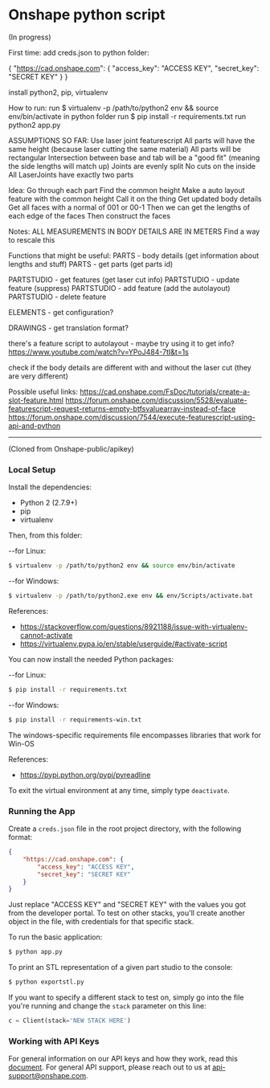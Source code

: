 # Onshape python script

(In progress)

First time:
add creds.json to python folder:

{
    "https://cad.onshape.com": {
        "access_key": "ACCESS KEY",
        "secret_key": "SECRET KEY"
    }
}

install python2, pip, virtualenv

How to run:
run $ virtualenv -p /path/to/python2 env && source env/bin/activate 
    in python folder
run $ pip install -r requirements.txt
run python2 app.py



ASSUMPTIONS SO FAR:
Use laser joint featurescript
All parts will have the same height (because laser cutting the same material)
All parts will be rectangular
Intersection between base and tab will be a "good fit" (meaning the side lengths will match up)
Joints are evenly split
No cuts on the inside
All LaserJoints have exactly two parts

Idea:
Go through each part
Find the common height
Make a auto layout feature with the common height
Call it on the thing
Get updated body details
Get all faces with a normal of 001 or 00-1
Then we can get the lengths of each edge of the faces
Then construct the faces

Notes:
ALL MEASUREMENTS IN BODY DETAILS ARE IN METERS
    Find a way to rescale this

Functions that might be useful:
PARTS - body details (get information about lengths and stuff)
PARTS - get parts (get parts id)

PARTSTUDIO - get features (get laser cut info)
PARTSTUDIO - update feature (suppress)
PARTSTUDIO - add feature (add the autolayout)
PARTSTUDIO - delete feature

ELEMENTS - get configuration?

DRAWINGS - get translation format?

there's a feature script to autolayout - maybe try using it to get info?
https://www.youtube.com/watch?v=YPoJ484-7tI&t=1s

check if the body details are different with and without the laser cut (they are very different)



Possible useful links:
https://cad.onshape.com/FsDoc/tutorials/create-a-slot-feature.html
https://forum.onshape.com/discussion/5528/evaluate-featurescript-request-returns-empty-btfsvaluearray-instead-of-face
https://forum.onshape.com/discussion/7544/execute-featurescript-using-api-and-python



---

(Cloned from Onshape-public/apikey)

### Local Setup

Install the dependencies:

* Python 2 (2.7.9+)
* pip
* virtualenv

Then, from this folder:

--for Linux:
```sh
$ virtualenv -p /path/to/python2 env && source env/bin/activate
```

--for Windows:
```sh
$ virtualenv -p /path/to/python2.exe env && env/Scripts/activate.bat
```
References:

* https://stackoverflow.com/questions/8921188/issue-with-virtualenv-cannot-activate
* https://virtualenv.pypa.io/en/stable/userguide/#activate-script

You can now install the needed Python packages:

--for Linux:
```sh
$ pip install -r requirements.txt
```

--for Windows:
```sh
$ pip install -r requirements-win.txt
```

The windows-specific requirements file encompasses libraries that work for Win-OS

References:
* https://pypi.python.org/pypi/pyreadline

To exit the virtual environment at any time, simply type `deactivate`.

### Running the App

Create a `creds.json` file in the root project directory, with the following format:

```json
{
    "https://cad.onshape.com": {
        "access_key": "ACCESS KEY",
        "secret_key": "SECRET KEY"
    }
}
```

Just replace "ACCESS KEY" and "SECRET KEY" with the values you got from the
developer portal. To test on other stacks, you'll create another object in the file,
with credentials for that specific stack.

To run the basic application:

```sh
$ python app.py
```

To print an STL representation of a given part studio to the console:

```sh
$ python exportstl.py
```

If you want to specify a different stack to test on, simply go into the file you're running and
change the `stack` parameter on this line:

```py
c = Client(stack='NEW STACK HERE')
```

### Working with API Keys

For general information on our API keys and how they work, read this
[document](https://github.com/onshape/apikey/blob/master/README.md). For general
API support, please reach out to us at
[api-support@onshape.com](mailto:api-support@onshape.com).
